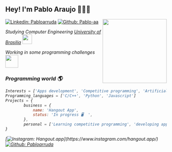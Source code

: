 <h2> Hey! I'm Pablo Araujo 👨🏽‍💻</h2>

<img align='right' src="https://media.giphy.com/media/bi6RQ5x3tqoSI/giphy.gif" width="200">

[![Linkedin: Pabloarruda](https://img.shields.io/badge/LinkedIn-blue?style=flat&logo=linkedin&labelColor=blue)](https://www.linkedin.com/in/pabloarruda/)
[![Github: Pablo-aa](https://img.shields.io/github/followers/pablo-aa?style=social)](https://github.com/pablo-aa)


<p><em>Studying Computer Engineering <a href="http://www.unb.br">University of Brasilia</a> <img src="https://upload.wikimedia.org/wikipedia/commons/c/c3/Webysther_20160322_-_Logo_UnB_%28sem_texto%29.svg" width="30"></br>
  
<p><em>Working in some programming challenges  <img src="https://media.giphy.com/media/kk2IOtI2XfUzK/giphy.gif" align="center" width="40"></br>
  
<h3> Programming world 🌎 </h3>

```javascript
Interests = ['Apps development', 'Competitive programming', 'Artificial inteligence', 'entrepreneurship']  
Programming_languages = ['C/C++', 'Python', 'Javascript']
Projects = { 
        business = {
            name: 'Hangout App',  
            status: 'In progress 🖥  ',
        },
        personal = ['Learning competitive programming', 'developing applications', 'Making some curious projects'],
}
```
[![Instagram: Hangout.app](https://img.shields.io/badge/hangout.app-%23E4405F.svg?&logo=instagram&logoColor=white&color=rgba(234,%200,%2079,0.6))](https://www.instagram.com/hangout.app/)
[![Github: Pabloarruda](https://img.shields.io/badge/Made%20by-Pablo%20Araujo-%23ea004f)](https://github.com/pablo-aa)

